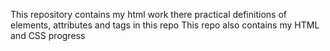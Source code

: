 This repository contains my html work 
there practical definitions of elements, attributes and tags in this repo 
This repo also contains my HTML and CSS progress
